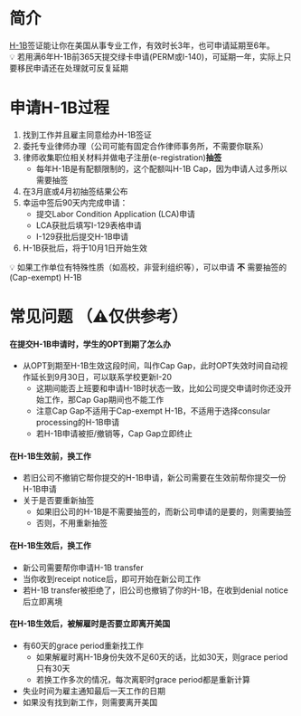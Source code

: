 # 简介
[H-1B](https://www.uscis.gov/working-in-the-united-states/temporary-workers/h-1b-specialty-occupations-dod-cooperative-research-and-development-project-workers-and-fashion)签证能让你在美国从事专业工作，有效时长3年，也可申请延期至6年。  
:bulb: 若用满6年H-1B前365天提交绿卡申请(PERM或I-140)，可延期一年，实际上只要移民申请还在处理就可反复延期

# 申请H-1B过程
1. 找到工作并且雇主同意给办H-1B签证
2. 委托专业律师办理（公司可能有固定合作律师事务所，不需要你联系）
3. 律师收集职位相关材料并做电子注册(e-registration)**抽签**
   - 每年H-1B是有配额限制的，这个配额叫H-1B Cap，因为申请人过多所以需要抽签
4. 在3月底或4月初抽签结果公布
5. 幸运中签后90天内完成申请：
   - 提交Labor Condition Application (LCA)申请
   - LCA获批后填写I-129表格申请
   - I-129获批后提交H-1B申请
6. H-1B获批后，将于10月1日开始生效

:bulb: 如果工作单位有特殊性质（如高校，非营利组织等），可以申请 **不** 需要抽签的(Cap-exempt) H-1B


# 常见问题 （⚠️仅供参考）  
#### 在提交H-1B申请时，学生的OPT到期了怎么办
- 从OPT到期至H-1B生效这段时间，叫作Cap Gap，此时OPT失效时间自动视作延长到9月30日，可以联系学校更新I-20
   - 这期间能否上班要和申请H-1B时状态一致，比如公司提交申请时你还没开始工作，那Cap Gap期间也不能工作
   - 注意Cap Gap不适用于Cap-exempt H-1B，不适用于选择consular processing的H-1B申请
   - 若H-1B申请被拒/撤销等，Cap Gap立即终止

#### 在H-1B生效前，换工作  
- 若旧公司不撤销它帮你提交的H-1B申请，新公司需要在生效前帮你提交一份H-1B申请
- 关于是否要重新抽签
   - 如果旧公司的H-1B是不需要抽签的，而新公司申请的是要的，则需要抽签
   - 否则，不用重新抽签

#### 在H-1B生效后，换工作  
- 新公司需要帮你申请H-1B transfer
- 当你收到receipt notice后，即可开始在新公司工作
- 若H-1B transfer被拒绝了，旧公司也撤销了你的H-1B，在收到denial notice后立即离境

#### 在H-1B生效后，被解雇时是否要立即离开美国  
- 有60天的grace period重新找工作
   - 如果解雇时离H-1B身份失效不足60天的话，比如30天，则grace period只有30天
   - 若换工作多次的情况，每次离职时grace period都是重新计算
- 失业时间为雇主通知最后一天工作的日期
- 如果没有找到新工作，则需要离开美国


